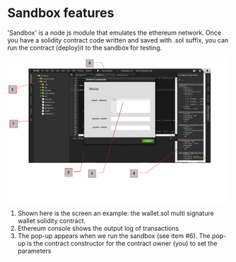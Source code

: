 # Sandbox features

'Sandbox' is a node js module that emulates the ethereum network. Once you have a solidity contract code written and saved with .sol suffix, you can run the contract (deploy)it to the sandbox for testing.

![](Ether-Studio-screen2.png)
1. Shown here is the screen an example: the wallet.sol multi signature wallet solidity contract. 
2. Ethereum console shows the output log of transactions
3. The pop-up appears when we run the sandbox (see item #6). The pop-up is the contract constructor for the contract owner (you) to set the parameters
